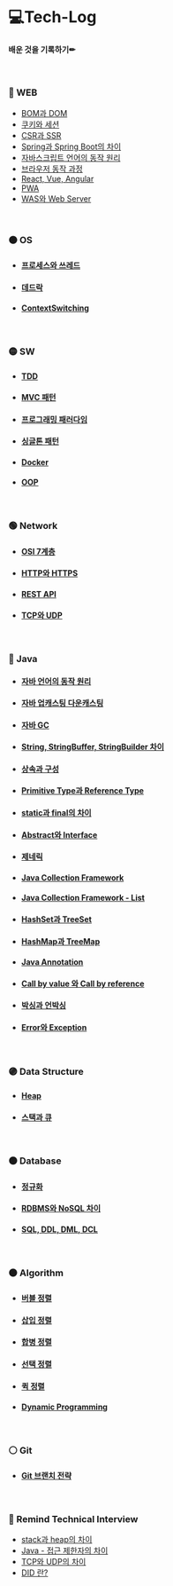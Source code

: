 # 💻Tech-Log
#### 배운 것을 기록하기✏
<br/>

### 🔴 WEB

-  [BOM과 DOM](./web/BOMandDOM.md)
-  [쿠키와 세션](./web/CookieAndSession.md)
-  [CSR과 SSR](./web/CSRandSSR.md)
-  [Spring과 Spring Boot의 차이](./web/SpringAndSpringBoot.md)
-  [자바스크립트 언어의 동작 원리](./web/JsOperation.md)
-  [브라우저 동작 과정](./web/BrowserOperation.md)
-  [React, Vue, Angular](./web/ReactVueAngular.md)
-  [PWA](./web/PWA.md)
-  [WAS와 Web Server](./web/WASandWebServer.md)

<br/>

### 🟠 OS

- #### [프로세스와 쓰레드](./os/ProcessAndThread.md)
- #### [데드락](./os/DeadLock.md)
- #### [ContextSwitching](./os/ContextSwitching.md)
<br/>

### 🟡 SW

- #### [TDD](./sw/Tdd.md)
- #### [MVC 패턴](./sw/MVC.md)
- #### [프로그래밍 패러다임](./sw/ProgrammingParadigm.md)
- #### [싱글톤 패턴](./sw/Singleton.md)
- #### [Docker](./sw/Docker.md)
- #### [OOP](./sw/OOP.md)
<br/>

### 🟢 Network

- #### [OSI 7계층](./network/OSI7layer.md)
- #### [HTTP와 HTTPS](./network/HttpAndHttps.md)
- #### [REST API](./network/RESTAPI.md)
- #### [TCP와 UDP](./network/TCPandUDP.md)
<br/>

### 🔵 Java
- #### [자바 언어의 동작 원리](./java/JavaOperation.md)
- #### [자바 업캐스팅 다운캐스팅](./java/JavaCasting.md)
- #### [자바 GC](./java/GC.md)
- #### [String, StringBuffer, StringBuilder 차이](./java/String.md)
- #### [상속과 구성](./java/InheriAndCompo.md)
- #### [Primitive Type과 Reference Type](./java/JavaType.md)
- #### [static과 final의 차이](./java/StaticAndFinal.md)
- #### [Abstract와 Interface](./java/AbstractAndInterface.md)
- #### [제네릭](./java/Generic.md)
- #### [Java Collection Framework](./java/ListCollection.md)
- #### [Java Collection Framework - List](./java/Generic.md)
- #### [HashSet과 TreeSet](./java/HashSetAndTreeSet.md)
- #### [HashMap과 TreeMap](./java/HashMapAndTreeMap.md)
- #### [Java Annotation](./java/JavaAnnotation.md)
- #### [Call by value 와 Call by reference](./java/CallByValueAndReference.md)
- #### [박싱과 언박싱](./java/BoxingAndUnboxing.md)
- #### [Error와 Exception](./java/ErrorAndException.md)
<br/>

### 🟣 Data Structure
- #### [Heap](./datastructure/Heap.md)
- #### [스택과 큐](./datastructure/StackAndQueue.md)
<br/>

### 🟤 Database
- #### [정규화](./db/Normalization.md)
- #### [RDBMS와 NoSQL 차이](./db/RDBMSandNoSQL.md)
- #### [SQL, DDL, DML, DCL](./db/DataLanguage.md)
<br/>

### ⚫ Algorithm
- #### [버블 정렬](./algorithm/BubbleSort.md)
- #### [삽입 정렬](./algorithm/InsertionSort.md)
- #### [합병 정렬](./algorithm/MergeSort.md)
- #### [선택 정렬](./algorithm/SelectionSort.md)
- #### [퀵 정렬](./algorithm/QuickSort.md)
- #### [Dynamic Programming](./algorithm/DynamicProgramming.md)
<br/>

### ⚪ Git
- #### [Git 브랜치 전략](./git/GitBranch.md)
<br/>

### 🌵 Remind Technical Interview

* [stack과 heap의 차이](./docs/interview/DiffToStackAndHeap.md)
* [Java - 접근 제한자의 차이](./docs/interview/AccessModifier.md)
* [TCP와 UDP의 차이](./docs/interview/DiffToTcpAndUdp.md)
* [DID 란?](./docs/interview/Did.md)
